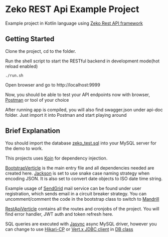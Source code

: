 # Zeko REST Api Example Project
Example project in Kotlin language using [Zeko Rest API framework](https://github.com/darkredz/zeko-restapi-framework)

## Getting Started
Clone the project, cd to the folder.

Run the shell script to start the RESTful backend in development mode(hot reload enabled)
```shell script
./run.sh
```

Open browser and go to http://localhost:9999

Now, you should be able to test your API endpoints now with browser, [Postman](https://www.postman.com) or tool of your choice

After running app is compiled, you will also find swagger.json under api-doc folder. 
Just import it into Postman and start playing around 


## Brief Explanation
You should import the database [zeko_test.sql](https://github.com/darkredz/zeko-restapi-examples/blob/master/zeko_test.sql) into your MySQL server for the demo to work.

This projects uses [Koin](https://insert-koin.io/) for dependency injection.

[BootstrapVerticle](https://github.com/darkredz/zeko-restapi-examples/blob/master/src/main/kotlin/io/zeko/restapi/examples/BootstrapVerticle.kt) is the main entry file and all dependencies needed are created here. 
[Jackson](https://github.com/FasterXML/jackson) is set to use snake case naming strategy when encoding JSON.
It is also set to convert date objects to ISO date time string. 

Example usage of [SendGrid](https://sendgrid.com/) mail service can be found under user registration, which sends email in a circuit breaker strategy.
You can uncomment/comment the code in the bootstrap class to switch to [Mandrill](https://mandrillapp.com/)

[RestApiVerticle](https://github.com/darkredz/zeko-restapi-examples/blob/master/src/main/kotlin/io/zeko/restapi/examples/RestApiVerticle.kt) contains all the routes and cronjobs of the project. 
You will find error handler, JWT auth and token refresh here.

SQL queries are executed with [Jasync](https://github.com/jasync-sql/jasync-sql) async MySQL driver, 
however you can change to use [Hikari-CP](https://github.com/brettwooldridge/HikariCP) or [Vert.x JDBC client](https://vertx.io/docs/vertx-jdbc-client/kotlin/) in [DB class](https://github.com/darkredz/zeko-restapi-examples/blob/master/src/main/kotlin/io/zeko/restapi/examples/DB.kt)
